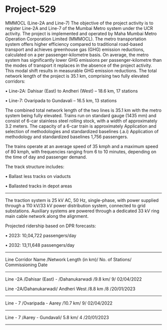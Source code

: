 # Project-529
MMMOCL (Line-2A and Line-7)
The objective of the project activity is to register Line-2A and Line-7 of the Mumbai Metro
system under the UCR activity. The project is implemented and operated by Maha Mumbai
Metro Operation Corporation Limited (MMMOCL). The metro transportation system offers higher
efficiency compared to traditional road-based transport and achieves greenhouse gas (GHG)
emission reductions, calculated on a per passenger-kilometre basis. On average, the metro
system has significantly lower GHG emissions per passenger-kilometre than the modes of
transport it replaces in the absence of the project activity. This modal shift results in measurable
GHG emission reductions.
The total network length of the project is 35.1 km, comprising two fully elevated corridors:

• Line-2A: Dahisar (East) to Andheri (West) – 18.6 km, 17 stations

• Line-7: Ovaripada to Gundavali – 16.5 km, 13 stations

The combined total network length of the two lines is 35.1 km with the
metro system being fully elevated. Trains run on standard gauge (1435
mm) and consist of 6-car stainless steel rolling stock, with a width of
approximately 3.2 meters. The capacity of a 6-car train is approximately
Application and selection of methodologies and standardized baselines
(.a.i) Application of methodology and standardized baselines
1,756 passengers.

The trains operate at an average speed of 35 kmph
and a maximum speed of 80 kmph, with frequencies ranging from 6 to
10 minutes, depending on the time of day and passenger demand.

The track structure includes:

• Ballast less tracks on viaducts

• Ballasted tracks in depot areas
_______
The traction system is 25 kV AC, 50 Hz, single-phase, with power
supplied through a 110 kV/33 kV power distribution system, connected
to grid substations. Auxiliary systems are powered through a dedicated
33 kV ring main cable network along the alignment.

Projected ridership based on DPR forecasts:

• 2023: 10,04,722 passengers/day

• 2032: 13,11,648 passengers/day
______________
Line Corridor Name /Network Length (in km)/ No. of Stations/ Commissioning Date
_________
Line -2A /Dahisar (East) - /Dahanukarwadi /9.8 km/ 9/ 02/04/2022

Line -2A/Dahanukarwadi/ Andheri West /8.8 km /8 /20/01/2023
___________________
Line - 7 /Ovaripada - Aarey /10.7 km/ 9/ 02/04/2022
_____________
Line - 7 /Aarey - Gundavali/ 5.8 km/ 4 /20/01/2023
_________________


